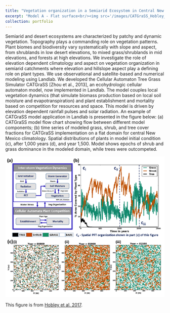 ```yaml
---
title: "Vegetation organization in a Semiarid Ecosystem in Central New Mexico"
excerpt: "Model A - Flat surface<br/><img src='/images/CATGraSS_Hobley_et_al.PNG'>"
collection: portfolio
---
```


Semiarid and desert ecosystems are characterized by patchy and dynamic 
vegetation. ​Topography plays a commanding role on vegetation patterns.  
Plant biomes and biodiversity vary systematically with slope and aspect, 
from shrublands in low desert elevations, to mixed grass/shrublands in 
mid elevations, and forests at high elevations. We  investigate the role 
of elevation dependent climatology and aspect on vegetation organization 
in semiarid catchments where elevation and hillslope aspect play a defining 
role on plant types. We use observational and satellite-based and 
numerical modeling using Landlab. We developed the 
Cellular Automaton Tree Grass Simulator CATGraSS [Zhou et al., 2013], 
an ecohydrologic cellular automaton model, now implemented in Landlab. 
The model couples local vegetation dynamics (that simulate biomass production 
based on local soil moisture and evapotranspiration) and plant establishment 
and mortality based on competition for resources and space. This model is 
driven by elevation dependent rainfall pulses and solar radiation. 
An example of CATGraSS model application in Landlab is presented in the 
figure below: 
(a) CATGraSS model flow chart showing flow between different model components; 
(b) time series of modeled grass, shrub, and tree cover fractions for CATGraSS 
implementation on a flat domain for central New Mexico climatology. 
Spatial distributions of plants in model initial condition (c), 
after 1,000 years (d), and year 1,500.  Model shows epochs of shrub 
and grass dominance in the modeled domain, while trees were outcompeted.

<img src='/images/CATGraSS_Hobley_et_al.PNG'>

This figure is from [Hobley et al. 2017](https://saisiddu.github.io/publication/2017-01-01-Landlab-3).